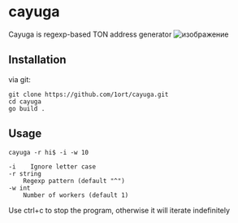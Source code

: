 # cayuga
Cayuga is regexp-based TON address generator
![изображение](https://user-images.githubusercontent.com/83316072/209030972-9d62f403-6ac1-425f-9ae9-00363d86c0a8.png)


## Installation
via git:

```
git clone https://github.com/1ort/cayuga.git
cd cayuga
go build .
```


## Usage

 ```cayuga -r hi$ -i -w 10 ```

```
-i    Ignore letter case
-r string
    Regexp pattern (default "^")
-w int
    Number of workers (default 1)
```
Use ctrl+c to stop the program, otherwise it will iterate indefinitely
